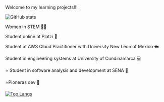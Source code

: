 Welcome to my learning projects!!!

![GitHub stats](https://github-readme-stats.vercel.app/api?username=jlianacastillo&hide=contribs,prs)

Women in STEM 🙆‍♀️

Student online at Platzi 💚 

Student at AWS Cloud Practitioner with University New Leon of Mexico ☁️

Student in engineering systems at University of Cundinamarca 💻 

⭐ Student in software analysis and development at SENA 🐛

⭐Pioneras dev 🧡

[![Top Langs](https://github-readme-stats.vercel.app/api/top-langs/?username=jlianacastillo&layout)](https://github.com/jlianacastillo/github-readme-stats)







